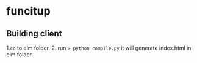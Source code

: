 # funcitup

## Building client
1.`cd` to elm folder.
2. run `> python compile.py` it will generate index.html in elm folder.


